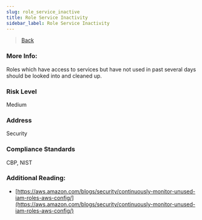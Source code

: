 ```yaml
---
slug: role_service_inactive
title: Role Service Inactivity
sidebar_label: Role Service Inactivity
---
```

> [Back](../../iamcompliance)

### More Info:
Roles which have access to services but have not used in past several days should be looked into and cleaned up.

### Risk Level
Medium

### Address
Security

### Compliance Standards
CBP, NIST

### Additional Reading:
- [https://aws.amazon.com/blogs/security/continuously-monitor-unused-iam-roles-aws-config/](https://aws.amazon.com/blogs/security/continuously-monitor-unused-iam-roles-aws-config/) 

